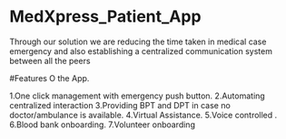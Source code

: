 # MedXpress_Patient_App
Through our solution we are reducing the time taken in medical case emergency and also establishing a centralized communication system between all the peers

#Features O the App.

1.One click management with emergency push button.
2.Automating centralized interaction
3.Providing BPT and DPT in case no doctor/ambulance is available.
4.Virtual Assistance.
5.Voice controlled .
6.Blood bank onboarding.
7.Volunteer onboarding
